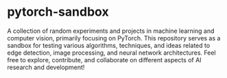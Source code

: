 # pytorch-sandbox
A collection of random experiments and projects in machine learning and computer vision, primarily focusing on PyTorch. This repository serves as a sandbox for testing various algorithms, techniques, and ideas related to edge detection, image processing, and neural network architectures. Feel free to explore, contribute, and collaborate on different aspects of AI research and development!

